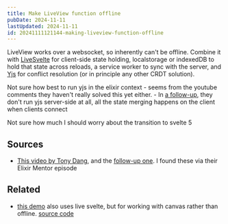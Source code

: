 ```yaml
---
title: Make LiveView function offline
pubDate: 2024-11-11
lastUpdated: 2024-11-11
id: 20241111121144-making-liveview-function-offline
---
```


LiveView works over a websocket, so inherently can't be offline. Combine it with [LiveSvelte](https://github.com/woutdp/live_svelte) for client-side state holding, localstorage or indexedDB to hold that state across reloads, a service worker to sync with the server, and [Yjs](https://github.com/yjs/yjs) for conflict resolution (or in principle any other CRDT solution).

Not sure how best to run yjs in the elixir context - seems from the youtube comments they haven't really solved this yet either. - In [a follow-up](https://www.youtube.com/watch?v=SWC182dPh2I), they don't run yjs server-side at all, all the state merging happens on the client when clients connect

Not sure how much I should worry about the transition to svelte 5

## Sources

- [This video by Tony Dang](https://www.youtube.com/watch?v=PX9-lq0LL9Q), and the [follow-up one](https://www.youtube.com/watch?v=SWC182dPh2I). I found these via their Elixir Mentor episode

## Related

- [this demo](https://www.youtube.com/watch?v=LBYQ_NLVKCw) also uses live svelte, but for working with canvas rather than offline. [source code](https://github.com/ChristianAlexander/Scribble-Pad)

